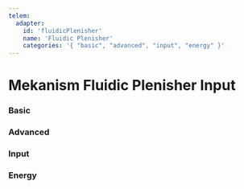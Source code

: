```yaml
---
telem:
  adapter:
    id: 'fluidicPlenisher'
    name: 'Fluidic Plenisher'
    categories: '{ "basic", "advanced", "input", "energy" }'
---
```


<script setup>
  import { data as metrics } from './common/metrics.data.ts'
</script>

# Mekanism Fluidic Plenisher Input <RepoLink path="lib/input/mekanism/FluidicPlenisherInputAdapter.lua" />

<!--@include: ./common/preamble.md -->

### Basic

<MetricTable
  prefix="mekplenisher:"
  :metrics="[
    { name: 'input_item_count',         value: '0 - inf', unit: 'item'  },
    { name: 'output_item_count',        value: '0 - inf', unit: 'item'  },
    { name: 'fluid_filled_percentage',  value: '0.0 - 1.0'              },
    ...metrics.genericMachine.basic
  ]"
/>

### Advanced

<MetricTable
  prefix="mekplenisher:"
  :metrics="[
    ...metrics.genericMachine.advanced
  ]"
/>

### Input

<MetricTable
  prefix="mekplenisher:"
  :metrics="[
    { name: 'fluid',          value: '0.0 - inf', unit: 'B' },
    { name: 'fluid_capacity', value: '0.0 - inf', unit: 'B' },
    { name: 'fluid_needed',   value: '0.0 - inf', unit: 'B' }
  ]"
/>

### Energy

<MetricTable
  prefix="mekplenisher:"
  :metrics="[
    ...metrics.genericMachine.energy
  ]"
/>